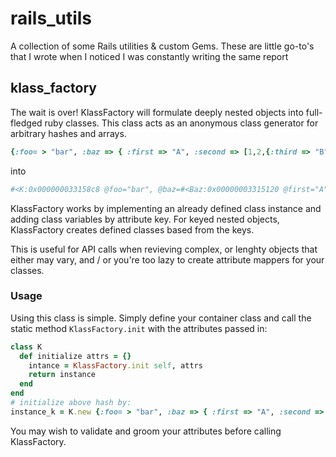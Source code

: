 rails_utils
================
A collection of some Rails utilities & custom Gems. These are little go-to's that I wrote when I noticed I was constantly writing the same report 
## klass_factory
The wait is over! KlassFactory will formulate deeply nested objects into full-fledged ruby classes. This class acts as an anonymous class generator for arbitrary hashes and arrays. 
```ruby
{:foo= > "bar", :baz => { :first => "A", :second => [1,2,{:third => "B"}]}}
``` 
into
```ruby
#<K:0x000000033158c8 @foo="bar", @baz=#<Baz:0x00000003315120 @first="A", @second=[#<Second:0x000000033146a8>, #<Second:0x00000003314220>, #<Second:0x000000032fbdb0 @third="B">]
```
KlassFactory works by implementing an already defined class instance and adding class variables by attribute key. For keyed nested objects, KlassFactory creates defined classes based from the keys. 

This is useful for API calls when revieving complex, or lenghty objects that either may vary, and / or you're too lazy to create attribute mappers for your classes.

### Usage
Using this class is simple. Simply define your container class and call the static method `KlassFactory.init` with the attributes passed in:
```ruby
class K
  def initialize attrs = {}
    intance = KlassFactory.init self, attrs
    return instance
  end
end
# initialize above hash by:
instance_k = K.new {:foo= > "bar", :baz => { :first => "A", :second => [1,2,{:third => "B"}]}}
```

You may wish to validate and groom your attributes before calling KlassFactory. 
  

